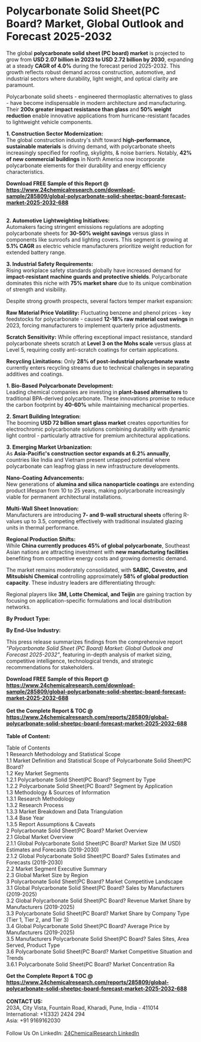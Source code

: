 <h1>Polycarbonate Solid Sheet(PC Board? Market, Global Outlook and Forecast 2025-2032</h1><p>The global <strong>polycarbonate solid sheet (PC board) market</strong> is projected to grow from <strong>USD 2.07 billion in 2023 to USD 2.72 billion by 2030</strong>, expanding at a steady <strong>CAGR of 4.0%</strong> during the forecast period 2025-2032. This growth reflects robust demand across construction, automotive, and industrial sectors where durability, light weight, and optical clarity are paramount.</p><p>Polycarbonate solid sheets - engineered thermoplastic alternatives to glass - have become indispensable in modern architecture and manufacturing. Their <strong>200x greater impact resistance than glass</strong> and <strong>50% weight reduction</strong> enable innovative applications from hurricane-resistant facades to lightweight vehicle components.</p><p><strong>1. Construction Sector Modernization:</strong><br>
The global construction industry's shift toward <strong>high-performance, sustainable materials</strong> is driving demand, with polycarbonate sheets increasingly specified for roofing, skylights, &amp; noise barriers. Notably, <strong>42% of new commercial buildings</strong> in North America now incorporate polycarbonate elements for their durability and energy efficiency characteristics.</p><div><b>Download FREE Sample of this Report @ 
            <a href="https://www.24chemicalresearch.com/download-sample/285809/global-polycarbonate-solid-sheetpc-board-forecast-market-2025-2032-688">
            https://www.24chemicalresearch.com/download-sample/285809/global-polycarbonate-solid-sheetpc-board-forecast-market-2025-2032-688</a></b></div><br><p><strong>2. Automotive Lightweighting Initiatives:</strong><br>
Automakers facing stringent emissions regulations are adopting polycarbonate sheets for <strong>30-50% weight savings</strong> versus glass in components like sunroofs and lighting covers. This segment is growing at <strong>5.1% CAGR</strong> as electric vehicle manufacturers prioritize weight reduction for extended battery range.</p><p><strong>3. Industrial Safety Requirements:</strong><br>
Rising workplace safety standards globally have increased demand for <strong>impact-resistant machine guards and protective shields</strong>. Polycarbonate dominates this niche with <strong>75% market share</strong> due to its unique combination of strength and visibility.</p><p>Despite strong growth prospects, several factors temper market expansion:</p><p><strong>Raw Material Price Volatility:</strong> Fluctuating benzene and phenol prices - key feedstocks for polycarbonate - caused <strong>12-18% raw material cost swings</strong> in 2023, forcing manufacturers to implement quarterly price adjustments.</p><p><strong>Scratch Sensitivity:</strong> While offering exceptional impact resistance, standard polycarbonate sheets scratch at <strong>Level 3 on the Mohs scale</strong> versus glass at Level 5, requiring costly anti-scratch coatings for certain applications.</p><p><strong>Recycling Limitations:</strong> Only <strong>28% of post-industrial polycarbonate waste</strong> currently enters recycling streams due to technical challenges in separating additives and coatings.</p><p><strong>1. Bio-Based Polycarbonate Development:</strong><br>
Leading chemical companies are investing in <strong>plant-based alternatives</strong> to traditional BPA-derived polycarbonate. These innovations promise to reduce the carbon footprint by <strong>40-60%</strong> while maintaining mechanical properties.</p><p><strong>2. Smart Building Integration:</strong><br>
The booming <strong>USD 72 billion smart glass market</strong> creates opportunities for electrochromic polycarbonate solutions combining durability with dynamic light control - particularly attractive for premium architectural applications.</p><p><strong>3. Emerging Market Urbanization:</strong><br>
As <strong>Asia-Pacific's construction sector expands at 6.2% annually</strong>, countries like India and Vietnam present untapped potential where polycarbonate can leapfrog glass in new infrastructure developments.</p><p><strong>Nano-Coating Advancements:</strong><br>
	New generations of <strong>alumina and silica nanoparticle coatings</strong> are extending product lifespan from 10 to 25 years, making polycarbonate increasingly viable for permanent architectural installations.</p><p><strong>Multi-Wall Sheet Innovation:</strong><br>
	Manufacturers are introducing <strong>7- and 9-wall structural sheets</strong> offering R-values up to 3.5, competing effectively with traditional insulated glazing units in thermal performance.</p><p><strong>Regional Production Shifts:</strong><br>
	While <strong>China currently produces 45% of global polycarbonate</strong>, Southeast Asian nations are attracting investment with <strong>new manufacturing facilities</strong> benefiting from competitive energy costs and growing domestic demand.</p><p>The market remains moderately consolidated, with <strong>SABIC, Covestro, and Mitsubishi Chemical</strong> controlling approximately <strong>58% of global production capacity</strong>. These industry leaders are differentiating through:</p><p>Regional players like <strong>3M, Lotte Chemical, and Teijin</strong> are gaining traction by focusing on application-specific formulations and local distribution networks.</p><p><strong>By Product Type:</strong></p><p><strong>By End-Use Industry:</strong></p><p>This press release summarizes findings from the comprehensive report <em>"Polycarbonate Solid Sheet (PC Board) Market: Global Outlook and Forecast 2025-2032"</em>, featuring in-depth analysis of market sizing, competitive intelligence, technological trends, and strategic recommendations for stakeholders.</p><div><b>Download FREE Sample of this Report @ 
            <a href="https://www.24chemicalresearch.com/download-sample/285809/global-polycarbonate-solid-sheetpc-board-forecast-market-2025-2032-688">
            https://www.24chemicalresearch.com/download-sample/285809/global-polycarbonate-solid-sheetpc-board-forecast-market-2025-2032-688</a></b></div><br><div><b>Get the Complete Report & TOC @ 
            <a href="https://www.24chemicalresearch.com/reports/285809/global-polycarbonate-solid-sheetpc-board-forecast-market-2025-2032-688">
            https://www.24chemicalresearch.com/reports/285809/global-polycarbonate-solid-sheetpc-board-forecast-market-2025-2032-688</a></b></div><br>
            <b>Table of Content:</b><p>Table of Contents<br />
1 Research Methodology and Statistical Scope<br />
1.1 Market Definition and Statistical Scope of Polycarbonate Solid Sheet(PC Board?<br />
1.2 Key Market Segments<br />
1.2.1 Polycarbonate Solid Sheet(PC Board? Segment by Type<br />
1.2.2 Polycarbonate Solid Sheet(PC Board? Segment by Application<br />
1.3 Methodology & Sources of Information<br />
1.3.1 Research Methodology<br />
1.3.2 Research Process<br />
1.3.3 Market Breakdown and Data Triangulation<br />
1.3.4 Base Year<br />
1.3.5 Report Assumptions & Caveats<br />
2 Polycarbonate Solid Sheet(PC Board? Market Overview<br />
2.1 Global Market Overview<br />
2.1.1 Global Polycarbonate Solid Sheet(PC Board? Market Size (M USD) Estimates and Forecasts (2019-2030)<br />
2.1.2 Global Polycarbonate Solid Sheet(PC Board? Sales Estimates and Forecasts (2019-2030)<br />
2.2 Market Segment Executive Summary<br />
2.3 Global Market Size by Region<br />
3 Polycarbonate Solid Sheet(PC Board? Market Competitive Landscape<br />
3.1 Global Polycarbonate Solid Sheet(PC Board? Sales by Manufacturers (2019-2025)<br />
3.2 Global Polycarbonate Solid Sheet(PC Board? Revenue Market Share by Manufacturers (2019-2025)<br />
3.3 Polycarbonate Solid Sheet(PC Board? Market Share by Company Type (Tier 1, Tier 2, and Tier 3)<br />
3.4 Global Polycarbonate Solid Sheet(PC Board? Average Price by Manufacturers (2019-2025)<br />
3.5 Manufacturers Polycarbonate Solid Sheet(PC Board? Sales Sites, Area Served, Product Type<br />
3.6 Polycarbonate Solid Sheet(PC Board? Market Competitive Situation and Trends<br />
3.6.1 Polycarbonate Solid Sheet(PC Board? Market Concentration Ra</p><div><b>Get the Complete Report & TOC @ 
            <a href="https://www.24chemicalresearch.com/reports/285809/global-polycarbonate-solid-sheetpc-board-forecast-market-2025-2032-688">
            https://www.24chemicalresearch.com/reports/285809/global-polycarbonate-solid-sheetpc-board-forecast-market-2025-2032-688</a></b></div><br><b>CONTACT US:</b><br>
            203A, City Vista, Fountain Road, Kharadi, Pune, India - 411014<br>
            International: +1(332) 2424 294<br>
            Asia: +91 9169162030 <br><br>
            Follow Us On LinkedIn: <a href="https://www.linkedin.com/company/24chemicalresearch/">24ChemicalResearch LinkedIn</a>